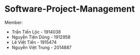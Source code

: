 # Software-Project-Management

Member:
-    Trần Tiến Lộc       -   1914038
-    Nguyễn Tiến Dũng    -   1912958
-    Lê Viết Tiến        -   1915474
-    Nguyễn Việt Trung   -   2014887
